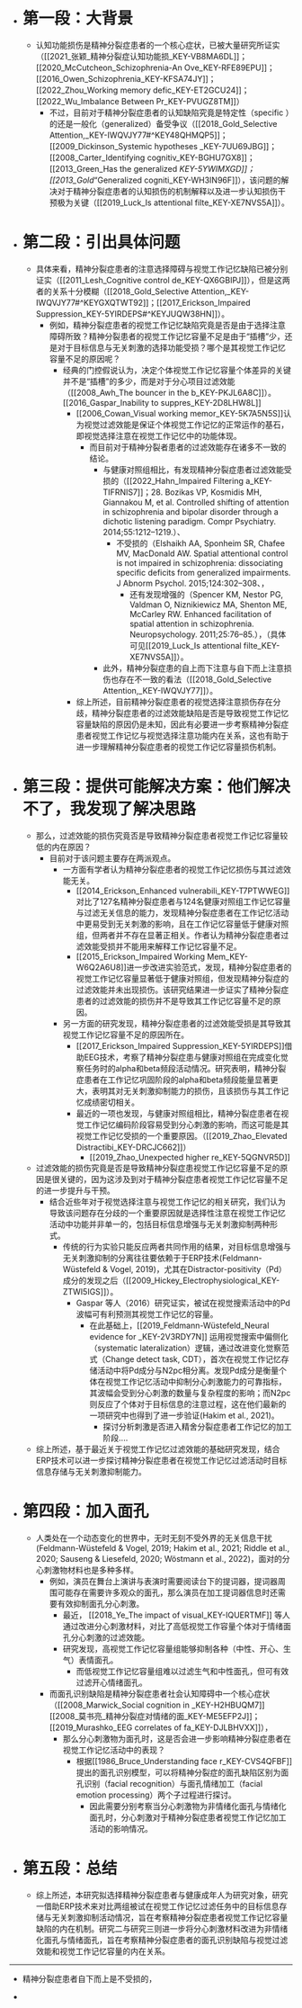 - # 第一段：大背景
	- 认知功能损伤是精神分裂症患者的一个核心症状，已被大量研究所证实（[[2021_张颖_精神分裂症认知功能损_KEY-VB8MA6DL]]；[[2020_McCutcheon_Schizophrenia-An Ove_KEY-RFE89EPU]]；[[2016_Owen_Schizophrenia_KEY-KFSA74JY]]；[[2022_Zhou_Working memory defic_KEY-ET2GCU24]]；[[2022_Wu_Imbalance Between Pr_KEY-PVUGZ8TM]]）
		- 不过，目前对于精神分裂症患者的认知缺陷究竟是特定性（specific ）的还是一般化（generalized）备受争议（[[2018_Gold_Selective Attention,_KEY-IWQVJY77#^KEY48QHMQP5]]；[[2009_Dickinson_Systemic hypotheses _KEY-7UU69JBG]]；[[2008_Carter_Identifying cognitiv_KEY-BGHU7GX8]]；[[2013_Green_Has the generalized _KEY-5YWIMXGD]]；[[2013_Gold_“Generalized cogniti_KEY-WH3IN96F]]），该问题的解决对于精神分裂症患者的认知损伤的机制解释以及进一步认知损伤干预极为关键（[[2019_Luck_Is attentional filte_KEY-XE7NVS5A]]）。
- # 第二段：引出具体问题
	- 具体来看，精神分裂症患者的注意选择障碍与视觉工作记忆缺陷已被分别证实（[[2011_Lesh_Cognitive control de_KEY-QX6GBIPJ]]），但是这两者的关系十分模糊（[[2018_Gold_Selective Attention,_KEY-IWQVJY77#^KEYGXQTWT92]]；[[2017_Erickson_Impaired Suppression_KEY-5YIRDEPS#^KEYJUQW38HN]]）。
		- 例如，精神分裂症患者的视觉工作记忆缺陷究竟是否是由于选择注意障碍所致？精神分裂患者的视觉工作记忆容量不足是由于“插槽”少，还是对于目标信息与无关刺激的选择功能受损？哪个是其视觉工作记忆容量不足的原因呢？
			- 经典的门控假说认为，决定个体视觉工作记忆容量个体差异的关键并不是“插槽”的多少，而是对于分心项目过滤效能（[[2008_Awh_The bouncer in the b_KEY-PKJL6A8C]]）。[[2016_Gaspar_Inability to suppres_KEY-2D8LHW8L]]
				- [[2006_Cowan_Visual working memor_KEY-5K7A5N5S]]认为视觉过滤效能是保证个体视觉工作记忆的正常运作的基石，即视觉选择注意在视觉工作记忆中的功能体现。
					- 而目前对于精神分裂者患者的过滤效能存在诸多不一致的结论。
						- 与健康对照组相比，有发现精神分裂症患者过滤效能受损的（[[2022_Hahn_Impaired Filtering a_KEY-TIFRNIS7]]；28.  Bozikas VP, Kosmidis MH, Giannakou M, et al. Controlled shifting of attention in schizophrenia and bipolar disorder through a dichotic listening paradigm. Compr Psychiatry. 2014;55:1212–1219.）、
							- 不受损的（Elshaikh AA, Sponheim SR, Chafee MV, MacDonald AW. Spatial attentional control is not impaired in schizophrenia: dissociating specific deficits from generalized impairments. J Abnorm Psychol. 2015;124:302–308、，
								- 还有发现增强的（Spencer KM, Nestor PG, Valdman O, Niznikiewicz MA, Shenton ME, McCarley RW. Enhanced facilitation of spatial attention in schizophrenia. Neuropsychology. 2011;25:76–85.），（具体可见[[2019_Luck_Is attentional filte_KEY-XE7NVS5A]]）。
						- 此外，精神分裂症患的自上而下注意与自下而上注意损伤也存在不一致的看法（[[2018_Gold_Selective Attention,_KEY-IWQVJY77]]）。
				- 综上所述，目前精神分裂症患者的视觉选择注意损伤存在分歧，精神分裂症患者的过滤效能缺陷是否是导致视觉工作记忆容量缺陷的原因仍是未知，因此有必要进一步考察精神分裂症患者视觉工作记忆与视觉选择注意功能内在关系，这也有助于进一步理解精神分裂症患者的视觉工作记忆容量损伤机制。
- # 第三段：提供可能解决方案：他们解决不了，我发现了解决思路
	- 那么，过滤效能的损伤究竟否是导致精神分裂症患者视觉工作记忆容量较低的内在原因？
		- 目前对于该问题主要存在两派观点。
			- 一方面有学者认为精神分裂症患者的视觉工作记忆损伤与其过滤效能无关。
				- [[2014_Erickson_Enhanced vulnerabili_KEY-T7PTWWEG]]对比了127名精神分裂症患者与124名健康对照组工作记忆容量与过滤无关信息的能力，发现精神分裂症患者在工作记忆活动中更易受到无关刺激的影响，且在工作记忆容量低于健康对照组，但两者并不存在显著正相关。作者认为精神分裂症患者过滤效能受损并不能用来解释工作记忆容量不足。
				- [[2015_Erickson_Impaired Working Mem_KEY-W6Q2A6U8]]进一步改进实验范式，发现，精神分裂症患者的视觉工作记忆容量显著低于健康对照组，但发现精神分裂症的过滤效能并未出现损伤。该研究结果进一步证实了精神分裂症患者的过滤效能的损伤并不是导致其工作记忆容量不足的原因。
			- 另一方面的研究发现，精神分裂症患者的过滤效能受损是其导致其视觉工作记忆容量不足的原因所在。
				- [[2017_Erickson_Impaired Suppression_KEY-5YIRDEPS]]借助EEG技术，考察了精神分裂症患与健康对照组在完成变化觉察任务时的alpha和beta频段活动情况。研究表明，精神分裂症患者在工作记忆巩固阶段的alpha和beta频段能量显著更大，表明其对无关刺激抑制能力的损伤，且该损伤与其工作记忆成绩密切相关。
				- 最近的一项也发现，与健康对照组相比，精神分裂症患者在视觉工作记忆编码阶段容易受到分心刺激的影响，而这可能是其视觉工作记忆受损的一个重要原因。（[[2019_Zhao_Elevated Distractibi_KEY-DRCJC662]]）
					- [[2019_Zhao_Unexpected higher re_KEY-5QGNVR5D]]
	- 过滤效能的损伤究竟是否是导致精神分裂症患视觉工作记忆容量不足的原因是很关键的，因为这涉及到对于精神分裂症患者视觉工作记忆容量不足的进一步提升与干预。
		- 结合近些年对于视觉选择注意与视觉工作记忆的相关研究，我们认为导致该问题存在分歧的一个重要原因就是选择性注意在视觉工作记忆活动中功能并非单一的，包括目标信息增强与无关刺激抑制两种形式。
			- 传统的行为实验只能反应两者共同作用的结果，对目标信息增强与无关刺激抑制的分离往往要依赖于于ERP技术(Feldmann-Wüstefeld & Vogel, 2019)，尤其在Distractor-positivity（Pd）成分的发现之后（[[2009_Hickey_Electrophysiological_KEY-ZTWI5IGS]]）。
				- Gaspar 等人（2016）研究证实，被试在视觉搜索活动中的Pd波幅可有利预测其视觉工作记忆的容量。
					- 在此基础上，[[2019_Feldmann-Wüstefeld_Neural evidence for _KEY-2V3RDY7N]]  运用视觉搜索中偏侧化（systematic lateralization）逻辑，通过改进变化觉察范式（Change detect task, CDT），首次在视觉工作记忆存储活动中将Pd成分与N2pc相分离。发现Pd成分是衡量个体在视觉工作记忆活动中抑制分心刺激能力的可靠指标，其波幅会受到分心刺激的数量与复杂程度的影响；而N2pc则反应了个体对于目标信息的注意过程，这在他们最新的一项研究中也得到了进一步验证(Hakim et al., 2021)。
						- 探讨分析刺激是否进入精舍分裂症患者工作记忆的加工阶段....
	- 综上所述，基于最近关于视觉工作记忆过滤效能的基础研究发现，结合ERP技术可以进一步探讨精神分裂症患者在视觉工作记忆过滤活动时目标信息存储与无关刺激抑制能力。
- # 第四段：加入面孔
	- 人类处在一个动态变化的世界中，无时无刻不受外界的无关信息干扰(Feldmann-Wüstefeld & Vogel, 2019; Hakim et al., 2021; Riddle et al., 2020; Sauseng & Liesefeld, 2020; Wöstmann et al., 2022)，面对的分心刺激物材料也是多种多样。
		- 例如，演员在舞台上演讲与表演时需要阅读台下的提词器，提词器周围可能存在需要许多观众的面孔，那么演员在加工提词器信息时还需要有效抑制面孔分心刺激。
			- 最近， [[2018_Ye_The impact of visual_KEY-IQUERTMF]] 等人通过改进分心刺激材料，对比了高低视觉工作容量个体对于情绪面孔分心刺激的过滤效能。
			- 研究发现，高视觉工作记忆容量组能够抑制各种（中性、开心、生气）表情面孔。
				- 而低视觉工作记忆容量组难以过滤生气和中性面孔，但可有效过滤开心情绪面孔。
		- 而面孔识别缺陷是精神分裂症患者社会认知障碍中一个核心症状（[[2008_Marwick_Social cognition in _KEY-H2HBUQM7]][[2008_莫书亮_精神分裂症对情绪的面_KEY-ME5EFP2J]]；[[2019_Murashko_EEG correlates of fa_KEY-DJLBHVXX]]），
			- 那么分心刺激物为面孔时，这是否会进一步影响精神分裂症患者在视觉工作记忆活动中的表现？
				- 根据[[1986_Bruce_Understanding face r_KEY-CVS4QFBF]]提出的面孔识别模型，可以将精神分裂症的面孔缺陷区别为面孔识别（facial recognition）与面孔情绪加工（facial emotion processing）两个子过程进行探讨。
					- 因此需要分别考察当分心刺激物为非情绪化面孔与情绪化面孔时，分心刺激对于精神分裂症患者视觉工作记忆加工活动的影响情况。
- # 第五段：总结
	- 综上所述，本研究拟选择精神分裂症患者与健康成年人为研究对象，研究一借助ERP技术来对比两组被试在视觉工作记忆过滤任务中的目标信息存储与无关刺激抑制活动情况，旨在考察精神分裂症患者视觉工作记忆容量缺陷的内在机制。研究二与研究三则进一步将分心刺激材料改进为非情绪化面孔与情绪面孔，旨在考察精神分裂症患者的面孔识别缺陷与视觉过滤效能和视觉工作记忆容量的内在关系。

-----
- 精神分裂症患者自下而上是不受损的，

-